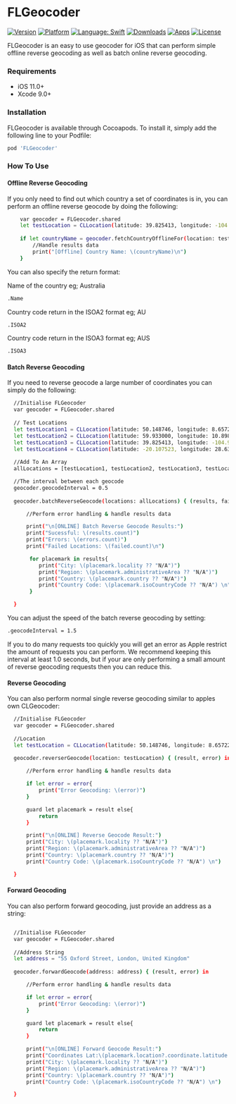 # FLGeocoder
[![Version](https://img.shields.io/cocoapods/v/FLGeocoder.svg?style=flat)](http://cocoapods.org/pods/FLGeocoder)
[![Platform](https://img.shields.io/cocoapods/p/FLGeocoder.svg?style=flat)](http://cocoapods.org/pods/FLGeocoder)
<a href="https://developer.apple.com/swift"><img src="https://img.shields.io/badge/swift-4.0-4BC51D.svg?style=flat" alt="Language: Swift" /></a>
[![Downloads](https://img.shields.io/cocoapods/dt/FLGeocoder.svg)](http://cocoapods.org/pods/FLGeocoder)
[![Apps](https://img.shields.io/cocoapods/at/FLGeocoder.svg)](http://cocoapods.org/pods/FLGeocoder)
[![License](https://img.shields.io/cocoapods/l/FLGeocoder.svg?style=flat)](http://cocoapods.org/pods/FLGeocoder)

FLGeocoder is an easy to use geocoder for iOS that can perform simple offline reverse geocoding as well as batch online reverse geocoding.

### Requirements
 - iOS 11.0+
 - Xcode 9.0+

### Installation

FLGeocoder is available through Cocoapods. To install it, simply add the following line to your Podfile:
```sh
pod 'FLGeocoder'
```

### How To Use

#### Offline Reverse Geocoding

If you only need to find out which country a set of coordinates is in, you can perform an offline reverse geocode by doing the following:

```sh
    var geocoder = FLGeocoder.shared
    let testLocation = CLLocation(latitude: 39.825413, longitude: -104.985352) //Denver
        
    if let countryName = geocoder.fetchCountryOfflineFor(location: testLocation, format: .Name){
        //Handle results data
        print("[Offline] Country Name: \(countryName)\n")
    }     
```

You can also specify the return format:

Name of the country eg; Australia
```sh
.Name
```

Country code return in the ISOA2 format eg; AU
```sh
.ISOA2
```

Country code return in the ISOA3 format eg; AUS
```sh
.ISOA3
```

#### Batch Reverse Geocoding

If you need to reverse geocode a large number of coordinates you can simply do the following:

```sh
  //Initialise FLGeocoder
  var geocoder = FLGeocoder.shared
  
  // Test Locations
  let testLocation1 = CLLocation(latitude: 50.148746, longitude: 8.657227) //Frankfurt
  let testLocation2 = CLLocation(latitude: 59.933000, longitude: 10.898438) //Oslo
  let testLocation3 = CLLocation(latitude: 39.825413, longitude: -104.985352) //Denver
  let testLocation4 = CLLocation(latitude: -20.107523, longitude: 28.630371) //Bulawayo
        
  //Add To An Array
  allLocations = [testLocation1, testLocation2, testLocation3, testLocation4]

  //The interval between each geocode
  geocoder.geocodeInterval = 0.5
        
  geocoder.batchReverseGeocode(locations: allLocations) { (results, failed, errors) in

      //Perform error handling & handle results data

      print("\n[ONLINE] Batch Reverse Geocode Results:")
      print("Sucessful: \(results.count)")
      print("Errors: \(errors.count)")
      print("Failed Locations: \(failed.count)\n")

       for placemark in results{
          print("City: \(placemark.locality ?? "N/A")")
          print("Region: \(placemark.administrativeArea ?? "N/A")")
          print("Country: \(placemark.country ?? "N/A")")
          print("Country Code: \(placemark.isoCountryCode ?? "N/A") \n")
       }

  }
```

You can adjust the speed of the batch reverse geocoding by setting:

```sh
.geocodeInterval = 1.5
```

If you to do many requests too quickly you will get an error as Apple restrict the amount of requests you can perform. We recommend keeping this interval at least 1.0 seconds, but if your are only performing a small amount of reverse geocoding requests then you can reduce this. 

#### Reverse Geocoding

You can also perform normal single reverse geocoding similar to apples own CLGeocoder:
```sh
  //Initialise FLGeocoder
  var geocoder = FLGeocoder.shared
  
  //Location
  let testLocation = CLLocation(latitude: 50.148746, longitude: 8.657227) //Frankfurt
        
  geocoder.reverserGeocode(location: testLocation) { (result, error) in

      //Perform error handling & handle results data

      if let error = error{
          print("Error Geocoding: \(error)")
      }

      guard let placemark = result else{
          return
      }

      print("\n[ONLINE] Reverse Geocode Result:")
      print("City: \(placemark.locality ?? "N/A")")
      print("Region: \(placemark.administrativeArea ?? "N/A")")
      print("Country: \(placemark.country ?? "N/A")")
      print("Country Code: \(placemark.isoCountryCode ?? "N/A") \n")

  }
```

#### Forward Geocoding

You can also perform forward geocoding, just provide an address as a string:
```sh

  //Initialise FLGeocoder
  var geocoder = FLGeocoder.shared
  
  //Address String
  let address = "55 Oxford Street, London, United Kingdom"
        
  geocoder.forwardGeocode(address: address) { (result, error) in

      //Perform error handling & handle results data

      if let error = error{
          print("Error Geocoding: \(error)")
      }

      guard let placemark = result else{
          return
      }

      print("\n[ONLINE] Forward Geocode Result:")
      print("Coordinates Lat:\(placemark.location?.coordinate.latitude ?? 0.0) Lng:\(placemark.location?.coordinate.longitude ?? 0.0)")
      print("City: \(placemark.locality ?? "N/A")")
      print("Region: \(placemark.administrativeArea ?? "N/A")")
      print("Country: \(placemark.country ?? "N/A")")
      print("Country Code: \(placemark.isoCountryCode ?? "N/A") \n")

  }

```

